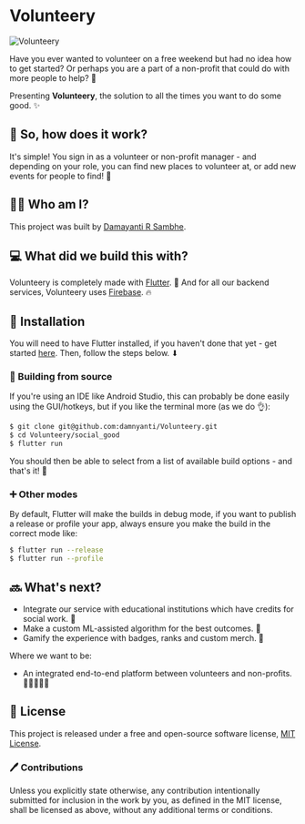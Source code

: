# Volunteery
![Volunteery](https://socialify.git.ci/damnyanti/Volunteery/image?font=Inter&language=1&owner=1&pattern=Brick%20Wall&stargazers=1&theme=Dark) 

Have you ever wanted to volunteer on a free weekend but had no idea how to get started? Or perhaps you are a part of a non-profit that could do with more people to help? 🤝

Presenting **Volunteery**, the solution to all the times you want to do some good. ✨

## 🙋 So, how does it work?
It's simple! You sign in as a volunteer or non-profit manager - and depending on your role, you can find new places to volunteer at, or add new events for people to find! 🔎

## 👨‍🏭 Who am I?
This project was built by [Damayanti R Sambhe](https://github.com/damnyanti).

## 💻 What did we build this with?
Volunteery is completely made with [Flutter](https://flutter.dev). 🎐 And for all our backend services, Volunteery uses [Firebase](https://firebase.google.com). 🔥

## 🔧 Installation
You will need to have Flutter installed, if you haven't done that yet - get started [here](https://flutter.dev/docs/get-started/install). Then, follow the steps below. ⬇

### 🧱 Building from source
If you're using an IDE like Android Studio, this can probably be done easily using the GUI/hotkeys, but if you like the terminal more (as we do 👌):
```bash
$ git clone git@github.com:damnyanti/Volunteery.git
$ cd Volunteery/social_good
$ flutter run
```
You should then be able to select from a list of available build options - and that's it! 💯

### ➕ Other modes
By default, Flutter will make the builds in debug mode, if you want to publish a release or profile your app, always ensure you make the build in the correct mode like:
```bash
$ flutter run --release
$ flutter run --profile
```

## 🔜 What's next?
* Integrate our service with educational institutions which have credits for social work. 🏫
* Make a custom ML-assisted algorithm for the best outcomes. 🤖
* Gamify the experience with badges, ranks and custom merch. 👕

Where we want to be:
* An integrated end-to-end platform between volunteers and non-profits. 🧑🏿‍🤝‍🧑🏿

## 📜 License
This project is released under a free and open-source software license, [MIT License](https://github.com/damnyanti/Volunteery/blob/main/LICENSE).

### 🖊️ Contributions
Unless you explicitly state otherwise, any contribution intentionally submitted for inclusion in the work by you, as defined in the MIT license, shall be licensed as above, without any additional terms or conditions.
